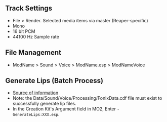 ## Track Settings
- File > Render. Selected media items via master (Reaper-specific)
- Mono
- 16 bit PCM
- 44100 Hz Sample rate

## File Management
- ModName > Sound > Voice > ModName.esp > ModNameVoice

## Generate Lips (Batch Process)
- [Source of information](https://www.creationkit.com/index.php?title=How_to_generate_voice_files_by_batch)
- Note: the Data/Sound/Voice/Processing/FonixData.cdf file must exist to successfully generate lip files. 
- In the Creation Kit's Argument field in MO2, Enter `-GenerateLips:XXX.esp`.
